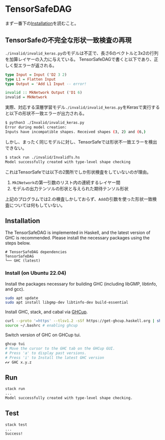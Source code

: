 # TensorSafeDAG

まず一番下の[Installation](#installation)を読むこと。

## TensorSafeの不完全な形状一致検査の再現
`./invalid/invalid_keras.py`のモデルは不正で、長さ6のベクトルと3x2の行列を加算レイヤーの入力に与えている。
TensorSafeDAGで書くと以下であり、正しく型エラーが返される。
```haskell
type Input = Input ('D2 3 2)
type L1 = Flatten Input
type Output = 'Add L1 Input -- error!

invalid :: MkNetwork Output ('D1 6)
invalid = MkNetwork
```

実際、対応する深層学習モデル`./invalid/invalid_keras.py`をKerasで実行すると以下の形状不一致エラーが出力される。
```sh
$ python3 ./Invalid/invalid_keras.py
Error during model creation:
Inputs have incompatible shapes. Received shapes (3, 2) and (6,)
```
しかし、まったく同じモデルに対し、TensorSafeでは形状不一致エラーを検出できない。
```sh
$ stack run ./invalid/InvalidTs.hs
Model successfully created with type-level shape checking
```
これはTensorSafeでは以下の2箇所でしか形状検査をしていないのが理由。
1. `MkINetwork`の第一引数のリスト内の連続するレイヤー間
2. モデルの出力テンソルの形状と与えられた期待テンソル形状

上記のプログラムでは2.の検査しかしておらず、`Add`の引数を使った形状一致検査については何もしていない。

## Installation
The TensorSafeDAG is implemented in Haskell, and the latest version of GHC is recommended.
Please install the necessary packages using the steps below.

```
# TensorSafeDAG dependencies
TensorSafeDAG
└── GHC (latest)
```

### Install (on Ubuntu 22.04)
Install the packages necessary for building GHC (including libGMP, libtinfo, and gcc).
```bash
sudo apt update
sudo apt install libgmp-dev libtinfo-dev build-essential
```

Install GHC, stack, and cabal via [GHCup](https://www.haskell.org/ghcup/#).
```bash
curl --proto '=https' --tlsv1.2 -sSf https://get-ghcup.haskell.org | sh
source ~/.bashrc # enabling ghcup
```

Switch version of GHC on GHCup tui.
```bash
ghcup tui
# Move the cursor to the GHC tab on the GHCup GUI.
# Press 'a' to display past versions.
# Press 'i' to Install the latest GHC version
✔✔ GHC x.y.z
```

## Run
```bash
stack run
...
Model successfully created with type-level shape checking.
```

## Test
```bash
stack test
...
Success!
```
